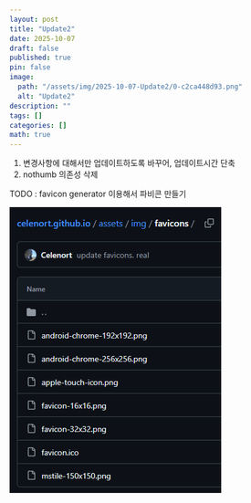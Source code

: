 ```yaml
---
layout: post
title: "Update2"
date: 2025-10-07
draft: false
published: true
pin: false
image:
  path: "/assets/img/2025-10-07-Update2/0-c2ca448d93.png"
  alt: "Update2"
description: ""
tags: []
categories: []
math: true
---
```

1. 변경사항에 대해서만 업데이트하도록 바꾸어, 업데이트시간 단축
2. nothumb 의존성 삭제

TODO : favicon generator 이용해서 파비콘 만들기


![](/assets/img/2025-10-07-Update2/0-c2ca448d93.png)


<script>
  window.MathJax = {
    tex: {
      macros: {
        R: "\\mathbb{R}",
        N: "\\mathbb{N}",
        Z: "\\mathbb{Z}",
        Q: "\\mathbb{Q}",
        C: "\\mathbb{C}",
        proj: "\\operatorname{proj}",
        rank: "\\operatorname{rank}",
        im: "\\operatorname{im}",
        dom: "\\operatorname{dom}",
        codom: "\\operatorname{codom}",
        argmax: "\\operatorname*{arg\,max}",
        argmin: "\\operatorname*{arg\,min}",
        "\{": "\\lbrace",
        "\}": "\\rbrace",
        sub: "\\subset",
        sup: "\\supset",
        sube: "\\subseteq",
        supe: "\\supseteq"
      },
      tags: "ams",
      strict: false, 
      inlineMath: [["$", "$"], ["\\(", "\\)"]],
      displayMath: [["$$", "$$"], ["\\[", "\\]"]]
    },
    options: {
      skipHtmlTags: ["script", "noscript", "style", "textarea", "pre"]
    }
  };
</script>
<script async src="https://cdn.jsdelivr.net/npm/mathjax@3/es5/tex-mml-chtml.js"></script>
